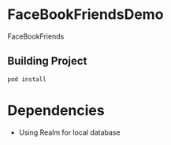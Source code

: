 # FaceBookFriendsDemo
FaceBookFriends

## Building Project
`pod install`

# Dependencies
- Using Realm for local database
